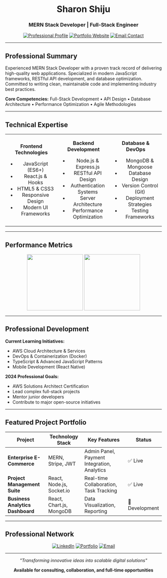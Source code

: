 <div align="center">

# Sharon Shiju
### MERN Stack Developer | Full-Stack Engineer

[![Professional Profile](https://img.shields.io/badge/LinkedIn-Professional%20Network-blue?style=flat-square&logo=linkedin)](https://www.linkedin.com/in/sharonshiju)
[![Portfolio Website](https://img.shields.io/badge/Portfolio-Live%20Projects-orange?style=flat-square&logo=google-chrome)](https://sharonshiju.dev)
[![Email Contact](https://img.shields.io/badge/Email-Business%20Inquiries-red?style=flat-square&logo=gmail)](mailto:sharonshiju261@gmail.com)

</div>

---

## Professional Summary

Experienced MERN Stack Developer with a proven track record of delivering high-quality web applications. Specialized in modern JavaScript frameworks, RESTful API development, and database optimization. Committed to writing clean, maintainable code and implementing industry best practices.

**Core Competencies:** Full-Stack Development • API Design • Database Architecture • Performance Optimization • Agile Methodologies

---

## Technical Expertise

<table align="center">
<tr>
<td align="center" width="33%">

**Frontend Technologies**
- JavaScript (ES6+)
- React.js & Hooks
- HTML5 & CSS3
- Responsive Design
- Modern UI Frameworks

</td>
<td align="center" width="33%">

**Backend Development**
- Node.js & Express.js
- RESTful API Design
- Authentication Systems
- Server Architecture
- Performance Optimization

</td>
<td align="center" width="33%">

**Database & DevOps**
- MongoDB & Mongoose
- Database Design
- Version Control (Git)
- Deployment Strategies
- Testing Frameworks

</td>
</tr>
</table>

---

## Performance Metrics

<div align="center">

<img src="https://github-readme-stats.vercel.app/api?username=sharonshiju5&show_icons=true&theme=github_dark&hide_border=true&count_private=true" height="180"/>
<img src="https://github-readme-streak-stats.herokuapp.com/?user=sharonshiju5&theme=github-dark-blue&hide_border=true" height="180"/>

</div>

---

## Professional Development

**Current Learning Initiatives:**
- AWS Cloud Architecture & Services
- DevOps & Containerization (Docker)
- TypeScript & Advanced JavaScript Patterns
- Mobile Development (React Native)

**2024 Professional Goals:**
- AWS Solutions Architect Certification
- Lead complex full-stack projects
- Mentor junior developers
- Contribute to major open-source initiatives

---

## Featured Project Portfolio

| Project | Technology Stack | Key Features | Status |
|---------|------------------|--------------|--------|
| **Enterprise E-Commerce** | MERN, Stripe, JWT | Admin Panel, Payment Integration, Analytics | ✅ Live |
| **Project Management Suite** | React, Node.js, Socket.io | Real-time Collaboration, Task Tracking | ✅ Live |
| **Business Analytics Dashboard** | React, Chart.js, MongoDB | Data Visualization, Reporting | 🚧 Development |

---

## Professional Network

<div align="center">

[![LinkedIn](https://img.shields.io/badge/LinkedIn-Professional%20Network-0077B5?style=for-the-badge&logo=linkedin&logoColor=white)](https://www.linkedin.com/in/sharonshiju)
[![Portfolio](https://img.shields.io/badge/Portfolio-Project%20Showcase-FF5722?style=for-the-badge&logo=google-chrome&logoColor=white)](https://sharonshiju.dev)
[![Email](https://img.shields.io/badge/Email-Business%20Contact-D14836?style=for-the-badge&logo=gmail&logoColor=white)](mailto:sharonshiju261@gmail.com)

</div>

---

<div align="center">

*"Transforming innovative ideas into scalable digital solutions"*

**Available for consulting, collaboration, and full-time opportunities**

</div>
